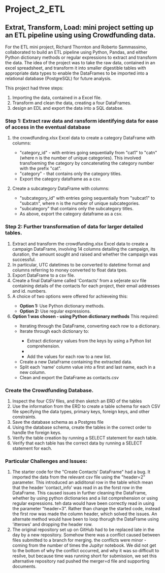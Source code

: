 # Project_2_ETL
<p><h2>Extrat, Transform, Load: mini project setting up an ETL pipeline using using Crowdfunding data.</h2></p>
<p>For the ETL mini project,  Richard Thornton and Roberto Sammassimo, collaborated to build an ETL pipeline using Python, Pandas, and either Python dictionary methods or regular expressions to extract and transform the data. The idea of the project was to take the raw data, contained in an excel spreadsheet, and transform it into smaller digestible tables with appropriate data types to enable the DataFrames to be imported into a relational database (PostgreSQL) for future analysis.</p>
<p>This project had three steps:<ol>
  <li>Importing the data, contained in a Excel file.</li>
  <li>Transform and clean the data, creating a four DataFrames.</li>
  <li>design an EDL and export the data into a SQL databse.</li></ol>
<p><h3>Step 1: Extract raw data and ransform identifying data for ease of access in the eventual database</h3><ol></p>
  <li>the crowdfunding.xlsx Excel data to create a category DataFrame with columns:</li><ul>
    <li>"category_id" -  with entries going sequentially from "cat1" to "catn" (where n is the number of unique categories). This involved transfoeming the category by concatenating the category number with the prefix "cat".</li>
    <li>"category" - that contains only the category titles.</li>
    <li>Export the category dataframe as a csv.</li></ul>
  <p><li>Create a subcategory DataFrame with columns:</li></p><ul>
    <li>"subcategory_id" with entries going sequentially from "subcat1" to "subcatn", where n is the number of unique subcategories.</li>
    <li>"subcategory" that contains only the subcategory titles.</li>
    <li>As above, export the category dataframe as a csv.</li></ul></ol>
<p><h3>Step 2: Further transformation of data for larger detailed tables.</h3></p><ol>
  <li>Extract and transform the crowdfunding.xlsx Excel data to create a campaign DataFrame, involving 14 columns detailing the campaign, its duration, the amount sought and raised and whether the campaign was successful.</li>
  <li>In particular, UTC datetimes to be converted to datetime format and columns referring to money converted to float data tpes.</li>
  <li>Export DataFrame to a csv file.</li>
  <li>Create a final DataFrame called 'Contacts' from a se[erate scv file containing details of the contacts for each project, their email addresses and id. numbers.</li>
  <li>A choice of two options were offered for achieveing this:</li><ul>
  <li><b>Option 1:</b> Use Python dictionary methods.</li>
  <li><b>Option 2:</b> Use regular expressions.</li></ul>
  <li><b>Option 1 was chosen - using Python dictionary methods</b> This required:</li><ul>
  <li>Iterating through the DataFrame, converting each row to a dictionary.</li>
  <li>Iterate through each dictionary to:</li><ul>
  <li>Extract dictionary values from the keys by using a Python list comprehension.</li><li>
  <li>Add the values for each row to a new list.</li></ul>
  <li>Create a new DataFrame containing the extracted data.</li>
  <li>Split each 'name' column value into a first and last name, each in a new column.</li>
  <li>Clean and export the DataFrame as contacts.csv</li></ul></ol>
<p><h3>Create the Crowdfunding Database.</h3></p><ol>
  <li>Inspect the four CSV files, and then sketch an ERD of the tables</li>
  <li>Use the information from the ERD to create a table schema for each CSV file specifying the data types, primary keys, foreign keys, and other constraints.</li>
  <li>Save the database schema as a Postgres file</li>
  <li>Using the database schema, create the tables in the correct order to handle the foreign keys.</li>
  <li>Verify the table creation by running a SELECT statement for each table.</li>
  <li>Verify that each table has the correct data by running a SELECT statement for each.</li></ol>
  
<h3><b>Particular Challenges and Issues:</b></h3><ol>
<li>The starter code for the "Create Contacts' DataFrame" had a bug. It imported the data from the relevant csv file using the "header=2" parameter. This introduced an adiditonal row in the table which mean that the header 'contact_info' was read in as the forst row in the DataFrame. This caused issues in further cleaning the DataFrame, whether by using python dictionaries and a list comprehension or using regular expressions. teh data would have been correctly read in using the parameter "header=3". Rather than change the started code, instead the first row was made the column header, which solved the issues. An alternate method would have been to loop thorugh the DataFrame using 'itterows' and dropping the header row.</li>
<li>The original repository set up on GitHub had to be replaced late in the day by a new repository. Somehow there was a conflict caused between files submitted to a branch for merging. the conflicts were minor - coming from the number of times the Jupityr notebook. We did not get to the bottom of why the conflict occurred, and why it was so difficult to resilve, but because time was running short for submission, we set this alternative repository nad pushed the merger=d file and supporting documents.</li></ol>
  
